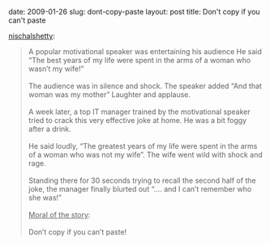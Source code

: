 date: 2009-01-26
slug: dont-copy-paste
layout: post
title: Don't copy if you can't paste


<p><a href="http://nischalshetty.tumblr.com/post/68727028/dont-copy-if-you-cant-paste" target="_blank">nischalshetty</a>:</p>

<blockquote>A popular motivational speaker was entertaining his audience He said “The best years of my life were spent in the arms of a woman who wasn’t my wife!”<br style="font-family: comic sans ms,sans-serif;"/><br style="font-family: comic sans ms,sans-serif;"/>The audience was in silence and shock. The speaker added “And that woman was my mother” Laughter and applause.<br style="font-family: comic sans ms,sans-serif;"/><br style="font-family: comic sans ms,sans-serif;"/>A week later, a top IT manager trained by the motivational speaker tried to crack this very effective joke at home. He was a bit foggy after a drink.<br style="font-family: comic sans ms,sans-serif;"/><br style="font-family: comic sans ms,sans-serif;"/>He said loudly, “The greatest years of my life were spent in the arms of a woman who was not my wife”. The wife went wild with shock and rage.<br style="font-family: comic sans ms,sans-serif;"/><br style="font-family: comic sans ms,sans-serif;"/>Standing there for 30 seconds trying to recall the second half of the joke, the manager finally blurted out “…. and I can’t remember who she was!”<br style="font-family: comic sans ms,sans-serif;"/><br style="font-family: comic sans ms,sans-serif;"/><u>Moral of the story</u>:<br style="font-family: comic sans ms,sans-serif;"/><br style="font-family: comic sans ms,sans-serif;"/>Don’t copy if you can’t paste!</blockquote>
